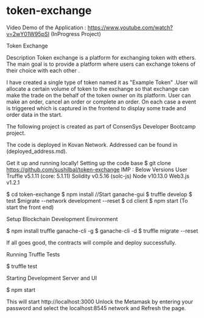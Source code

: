 # token-exchange

Video Demo of the Application : https://www.youtube.com/watch?v=2wY01W95pSI
(InProgress Project)

Token Exchange

Description Token exchange is a platform for exchanging token with ethers. The main goal is to provide a platform where users can exchange tokens of their choice with each other .

I have created a single type of token named it as "Example Token" .User will allocate a certain volume of token to the exchange so that exchange can make the trade on the behalf of the token owner on its platform. User can make an order, cancel an order or complete an order. On each case a event is triggered which is captured in the frontend to display some trade and order data in the start.

The following project is created as part of ConsenSys Developer Bootcamp project.

The code is deployed in Kovan Network. Addressed can be found in (deployed_address.md). 

Get it up and running locally! Setting up the code base $ git clone https://github.com/sushilbal/token-exchange 
IMP : Below Versions User
Truffle v5.1.11 (core: 5.1.11)
Solidity v0.5.16 (solc-js)
Node v10.13.0
Web3.js v1.2.1

$ cd token-exchange 
$ npm install
//Start ganache-gui
$ truffle develop
$ test
$migrate --network development --reset
$ cd client
$ npm start (To start the front end)

Setup Blockchain Development Environment

$ npm install truffle ganache-cli -g $ ganache-cli -d $ truffle migrate --reset

If all goes good, the contracts will compile and deploy successfully.

Running Truffle Tests

$ truffle test

Starting Development Server and UI

$ npm start

This will start http://localhost:3000 Unlock the Metamask by entering your password and select the localhost:8545 network and Refresh the page.
